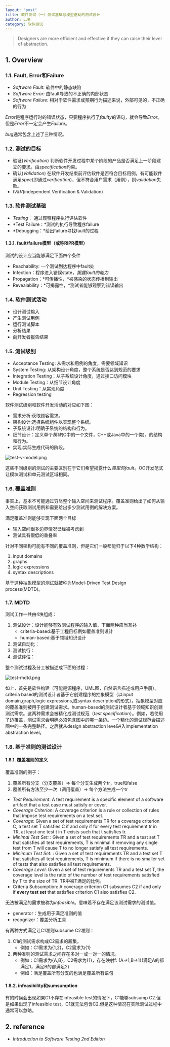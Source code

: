 ```yaml
---
layout: "post"
title: 软件测试（一）测试基础与模型驱动的测试设计
author: LJR
category: 软件测试
---
```


> Designers are more efficient and effective if they can raise their level of abstraction.

## 1. Overview

### 1.1. Fault, Error和Failure

+ *Software Fault:* 软件中的静态缺陷
+ *Software Error:* 由fault导致的不正确的内部状态
+ *Software Failure:* 相对于软件需求或预期行为描述来说，外部可见的，不正确的行为

*Error*是程序运行时的错误状态，只要程序执行了*faulty*的语句，就会导致*Error*。但是*Error*不一定会产生*Failure*。

*bug*通常包含上述了三种情况。

### 1.2. 测试的目标

+ 验证(*Verification*) 判断软件开发过程中某个阶段的产品是否满足上一阶段建立的要求。由*specification*约束。
+ 确认(*Validation*) 在软件开发结束前评估软件是否符合目标用例。有可能软件满足*spec*(即通过*verification*)，但不符合用户需求（用例），则*validation*失败。
+ *IV&V*(independent Verification & Validation)

### 1.3. 软件测试基础

+ *Testing：* 通过观察程序执行评估软件
+ *Test Failure：*测试的执行导致程序failure
+ *Debugging：*给出failure寻找fault的过程

#### 1.3.1. fault/failure模型（或称RIPR模型）

测试的设计应当能够满足下面四个条件

+ Reachability: 一个测试到达程序中fault处
+ Infection：程序进入错误state，*揭露fault的能力*
+ Propagation：*可传播性，*被感染的状态传播到输出
+ Revealability：*可揭露性，*测试者能够观察到错误输出

### 1.4. 软件测试活动

+ 设计测试输入
+ 产生测试用例
+ 运行测试脚本
+ 分析结果
+ 向开发者报告结果

### 1.5. 测试级别

+ Acceptance Testing: 从需求和用例的角度，需要领域知识
+ System Testing: 从架构设计角度，整个系统是否达到规范的要求
+ Integration Testing：从子系统设计角度，通过接口访问模块
+ Module Testing：从细节设计角度
+ Unit Testing：从实现角度
+ Regression testing

软件测试级别和软件开发活动的对应如下图：

+ 需求分析:获取顾客需求。
+ 架构设计:选择系统组件以实现整个系统。
+ 子系统设计:明确子系统的结构和行为。
+ 细节设计：定义单个*模块*(C中的一个文件，C++或Java中的一个类)。的结构和行为。
+ 实现:实际生成代码的阶段。

![test-v-model.png](https://i.loli.net/2021/03/15/vN9RnLwPQ2iqlpc.png)

这些不同级别的测试的主要区别在于它们希望揭露什么*类型的fault*。OO开发范式让模块测试和单元测试区域相同。


### 1.6. 覆盖准则

事实上，基本不可能通过穷尽整个输入空间来测试程序。覆盖准则给出了如何从输入空间获取测试用例和需要给出多少测试用例的解决方案。

满足覆盖准则能够实现下面两个目标

+ 输入空间很多边界情况已经被考虑到
+ 测试具有很低的重叠率

针对不同架构可能有不同的覆盖准则，但是它们一般都能归于以下4种数学结构：

1. input domains
2. graphs
3. logic expressions
4. syntax descriptions

基于这种抽象模型的测试就被称为Model-Driven Test Design process(MDTD)。

### 1.7. MDTD

测试工作一共由4块组成：

1. 测试设计：设计能够有效测试程序的输入值，下面两种应当互补
    + criteria-based:基于工程目标例如覆盖准则设计
    + human-based:基于领域知识设计
2. 测试自动化：
3. 测试执行：
4. 测试评估：

整个测试过程及分工被描述成下面的过程：

![test-mdtd.png](https://i.loli.net/2021/03/15/fdVHIJKFvTWB6ra.png)

如上，首先是软件构建（可能是源程序，UML图，自然语言描述或用户手册）。criteria based的测试设计者基于它创建程序的抽象模型（以input domain,graph,logic expressions,或syntax description的形式）。抽象模型对应的覆盖准则被用于创建测试需求。human-based的测试设计者基于领域知识创建测试需求。这两种需求会被精化成测试规范（*test specification*）。例如，若使用了边覆盖，测试需求会明确必须包含图中的哪一条边。一个精化的测试规范会描述图中的一条完整路径。之后就从design abstraction level进入implementation abstraction level。

### 1.8. 基于准则的测试设计

#### 1.8.1. 覆盖准则的定义

覆盖准则的例子：

1. 覆盖所有分支（分支覆盖）=> 每个分支生成两个tr，true和false
2. 覆盖所有方法至少一次（调用覆盖）=> 每个方法生成一个tr

+ *Test Requirement*: A test requirement is a specific element of a software artifact that a test case must satisfy or cover.
+  *Coverage Criterion*: A coverage criterion is a rule or
collection of rules that impose test requirements on a test set.
+ *Coverage*: Given a set of test requirements TR for a coverage criterion C, a test set T satisfies C if and only if for every test requirement tr in TR, at least one test t in T exists such that t satisfies tr.
+ *Minimal Test Set:* : Given a set of test requirements TR and a test set T that satisfies all test requirements, T is minimal if removing any single test from T will cause T to no longer satisfy all
test requirements.
+ *Minimum Test Set:* : Given a set of test requirements TR and a test set T that satisfies all test requirements, T is minimum if there is no smaller set of tests that also satisfies all test requirements.
+ *Coverage Level*: Given a set of test requirements TR and a test set T, the coverage level is the ratio of the number of test requirements satisfied by T to the size of TR. TR中被T满足的比例。
+ Criteria Subsumption: A coverage criterion C1 subsumes C2 if and only if **every test set** that satisfies criterion C1 also satisfies C2.

无法被满足的需求被称为*infeasible*。意味着不存在满足该测试需求的测试值。

+ generator：生成用于满足准则的值
+ recognizer：覆盖分析工具

有两种方式满足让C1准则subsume C2准则：

1. C1的测试需求构成C2需求的超集。
   + 例如：C1需求为{1,2}，C2需求为{1}
2. 两种准则的测试需求之间存在多对一或一对一的情况。
   + 例如：C1需求为{A,B}，C2需求为{1}，存在映射f: {A->1,B->1}(满足A的都满足1，满足B的都满足2)
   + 例如：满足覆盖所有分支的也满足覆盖所有语句

#### 1.8.2. infeasibility和sumsumption

有的时候会出现如果C1不存在infeasible test的情况下，C1能够subsump C2.但是如果出现了infeasible test，C1就无法包含C2.但是这种情况在实际测试过程中通常可以忽略。

## 2. reference

+ *Introduction to Software Testing 2nd Edition*
